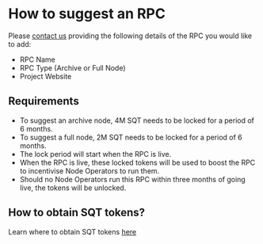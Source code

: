 # How to suggest an RPC

Please [contact us](https://subquery.network/contact) providing the following details of the RPC you would like to add:
- RPC Name
- RPC Type (Archive or Full Node)
- Project Website

## Requirements

- To suggest an archive node, 4M SQT needs to be locked for a period of 6 months. 
- To suggest a full node, 2M SQT needs to be locked for a period of 6 months.
- The lock period will start when the RPC is live.
- When the RPC is live, these locked tokens will be used to boost the RPC to incentivise Node Operators to run them.
- Should no Node Operators run this RPC within three months of going live, the tokens will be unlocked.

## How to obtain SQT tokens?

Learn where to obtain SQT tokens [here](http://localhost:8080/subquery_network/token/token.html#where-is-sqt-traded)